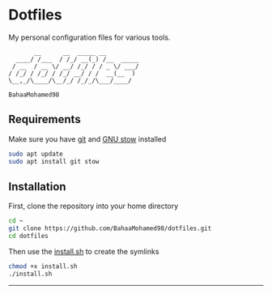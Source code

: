 # Dotfiles

My personal configuration files for various tools.

```
       __      __  _____ __
  ____/ /___  / /_/ __(_) /__  _____
 / __  / __ \/ __/ /_/ / / _ \/ ___/
/ /_/ / /_/ / /_/ __/ / /  __(__  )
\__,_/\____/\__/_/ /_/_/\___/____/

BahaaMohamed98
```

## Requirements

Make sure you have [git](https://git-scm.com/) and [GNU stow](https://www.gnu.org/software/stow/) installed

```sh
sudo apt update
sudo apt install git stow
```

## Installation

First, clone the repository into your home directory

```sh
cd ~
git clone https://github.com/BahaaMohamed98/dotfiles.git
cd dotfiles
```

Then use the [install.sh](install.sh) to create the symlinks

```sh
chmod +x install.sh
./install.sh
```

---
